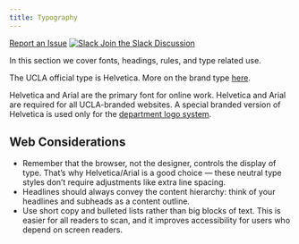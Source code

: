 ```yaml
---
title: Typography
---
```

<a class="create-button small" href="https://bitbucket.org/uclaucomm/ucla-bruin-components/issues?status=new&status=open">Report an Issue</a>
<a class="create-button small" href="https://ucla.slack.com/archives/G01KJ3GJKHS">![Slack](/build/docs/img/slack-icon-white.png) Join the Slack Discussion</a>

In this section we cover fonts, headings, rules, and type related use.

The UCLA official type is Helvetica. More on the brand type [here](http://brand.ucla.edu/identity/typography).

Helvetica and Arial are the primary font for online work. Helvetica and Arial are required for all UCLA-branded websites. A special branded version of Helvetica is used only for the [department logo system](http://brand.ucla.edu/identity/logos-and-marks).

## Web Considerations
* Remember that the browser, not the designer, controls the display of type. That’s why Helvetica/Arial is a good choice — these neutral type styles don’t require adjustments like extra line spacing.
* Headlines should always convey the content hierarchy: think of your headlines and subheads as a content outline.
* Use short copy and bulleted lists rather than big blocks of text. This is easier for all readers to scan, and it improves accessibility for users who depend on screen readers.
